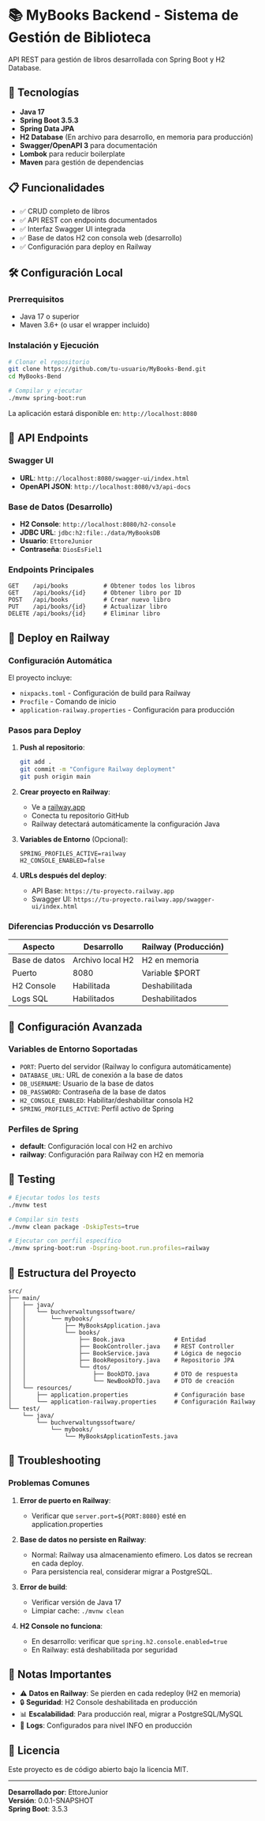 # 📚 MyBooks Backend - Sistema de Gestión de Biblioteca

API REST para gestión de libros desarrollada con Spring Boot y H2 Database.

## 🚀 Tecnologías

- **Java 17**
- **Spring Boot 3.5.3**
- **Spring Data JPA**
- **H2 Database** (En archivo para desarrollo, en memoria para producción)
- **Swagger/OpenAPI 3** para documentación
- **Lombok** para reducir boilerplate
- **Maven** para gestión de dependencias

## 📋 Funcionalidades

- ✅ CRUD completo de libros
- ✅ API REST con endpoints documentados
- ✅ Interfaz Swagger UI integrada
- ✅ Base de datos H2 con consola web (desarrollo)
- ✅ Configuración para deploy en Railway

## 🛠️ Configuración Local

### Prerrequisitos
- Java 17 o superior
- Maven 3.6+ (o usar el wrapper incluido)

### Instalación y Ejecución

```bash
# Clonar el repositorio
git clone https://github.com/tu-usuario/MyBooks-Bend.git
cd MyBooks-Bend

# Compilar y ejecutar
./mvnw spring-boot:run
```

La aplicación estará disponible en: `http://localhost:8080`

## 📖 API Endpoints

### Swagger UI
- **URL**: `http://localhost:8080/swagger-ui/index.html`
- **OpenAPI JSON**: `http://localhost:8080/v3/api-docs`

### Base de Datos (Desarrollo)
- **H2 Console**: `http://localhost:8080/h2-console`
- **JDBC URL**: `jdbc:h2:file:./data/MyBooksDB`
- **Usuario**: `EttoreJunior`
- **Contraseña**: `DiosEsFiel1`

### Endpoints Principales

```
GET    /api/books          # Obtener todos los libros
GET    /api/books/{id}     # Obtener libro por ID
POST   /api/books          # Crear nuevo libro
PUT    /api/books/{id}     # Actualizar libro
DELETE /api/books/{id}     # Eliminar libro
```

## 🚀 Deploy en Railway

### Configuración Automática
El proyecto incluye:
- `nixpacks.toml` - Configuración de build para Railway
- `Procfile` - Comando de inicio
- `application-railway.properties` - Configuración para producción

### Pasos para Deploy

1. **Push al repositorio**:
   ```bash
   git add .
   git commit -m "Configure Railway deployment"
   git push origin main
   ```

2. **Crear proyecto en Railway**:
   - Ve a [railway.app](https://railway.app)
   - Conecta tu repositorio GitHub
   - Railway detectará automáticamente la configuración Java

3. **Variables de Entorno** (Opcional):
   ```
   SPRING_PROFILES_ACTIVE=railway
   H2_CONSOLE_ENABLED=false
   ```

4. **URLs después del deploy**:
   - API Base: `https://tu-proyecto.railway.app`
   - Swagger UI: `https://tu-proyecto.railway.app/swagger-ui/index.html`

### Diferencias Producción vs Desarrollo

| Aspecto | Desarrollo | Railway (Producción) |
|---------|------------|----------------------|
| Base de datos | Archivo local H2 | H2 en memoria |
| Puerto | 8080 | Variable $PORT |
| H2 Console | Habilitada | Deshabilitada |
| Logs SQL | Habilitados | Deshabilitados |

## 🔧 Configuración Avanzada

### Variables de Entorno Soportadas

- `PORT`: Puerto del servidor (Railway lo configura automáticamente)
- `DATABASE_URL`: URL de conexión a la base de datos
- `DB_USERNAME`: Usuario de la base de datos
- `DB_PASSWORD`: Contraseña de la base de datos
- `H2_CONSOLE_ENABLED`: Habilitar/deshabilitar consola H2
- `SPRING_PROFILES_ACTIVE`: Perfil activo de Spring

### Perfiles de Spring

- **default**: Configuración local con H2 en archivo
- **railway**: Configuración para Railway con H2 en memoria

## 🧪 Testing

```bash
# Ejecutar todos los tests
./mvnw test

# Compilar sin tests
./mvnw clean package -DskipTests=true

# Ejecutar con perfil específico
./mvnw spring-boot:run -Dspring-boot.run.profiles=railway
```

## 📁 Estructura del Proyecto

```
src/
├── main/
│   ├── java/
│   │   └── buchverwaltungssoftware/
│   │       └── mybooks/
│   │           ├── MyBooksApplication.java
│   │           └── books/
│   │               ├── Book.java              # Entidad
│   │               ├── BookController.java    # REST Controller
│   │               ├── BookService.java       # Lógica de negocio
│   │               ├── BookRepository.java    # Repositorio JPA
│   │               └── dtos/
│   │                   ├── BookDTO.java       # DTO de respuesta
│   │                   └── NewBookDTO.java    # DTO de creación
│   └── resources/
│       ├── application.properties             # Configuración base
│       └── application-railway.properties     # Configuración Railway
└── test/
    └── java/
        └── buchverwaltungssoftware/
            └── mybooks/
                └── MyBooksApplicationTests.java
```

## 🐛 Troubleshooting

### Problemas Comunes

1. **Error de puerto en Railway**:
   - Verificar que `server.port=${PORT:8080}` esté en application.properties

2. **Base de datos no persiste en Railway**:
   - Normal: Railway usa almacenamiento efímero. Los datos se recrean en cada deploy.
   - Para persistencia real, considerar migrar a PostgreSQL.

3. **Error de build**:
   - Verificar versión de Java 17
   - Limpiar cache: `./mvnw clean`

4. **H2 Console no funciona**:
   - En desarrollo: verificar que `spring.h2.console.enabled=true`
   - En Railway: está deshabilitada por seguridad

## 📝 Notas Importantes

- ⚠️ **Datos en Railway**: Se pierden en cada redeploy (H2 en memoria)
- 🔒 **Seguridad**: H2 Console deshabilitada en producción
- 📊 **Escalabilidad**: Para producción real, migrar a PostgreSQL/MySQL
- 🔧 **Logs**: Configurados para nivel INFO en producción

## 📄 Licencia

Este proyecto es de código abierto bajo la licencia MIT.

---

**Desarrollado por**: EttoreJunior  
**Versión**: 0.0.1-SNAPSHOT  
**Spring Boot**: 3.5.3
